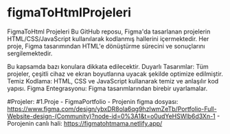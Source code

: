 # figmaToHtmlProjeleri
FigmaToHtml Projeleri
Bu GitHub reposu, Figma'da tasarlanan projelerin HTML/CSS/JavaScript kullanılarak kodlanmış hallerini içermektedir. Her proje, Figma tasarımından HTML'e dönüştürme sürecini ve sonuçlarını sergilemektedir.

Bu kapsamda bazı konulara dikkata edilecektir.
Duyarlı Tasarımlar: Tüm projeler, çeşitli cihaz ve ekran boyutlarına uyacak şekilde optimize edilmiştir.
Temiz Kodlama: HTML, CSS ve JavaScript kullanarak temiz ve anlaşılır kod yapısı.
Figma Entegrasyonu: Figma tasarımlarından birebir uyarlamalar.

#Projeler:
  #1.Proje - FigmaPortfolio
    - Projenin figma dosyası: https://www.figma.com/design/ybxDR8ola6qg9hzIwmZeTb/Portfolio-Full-Website-design-(Community)?node-id=0%3A1&t=o0udYeHSWlb6d3Xn-1
    - Porojenin canlı hali: https://figmatohtmama.netlify.app/
